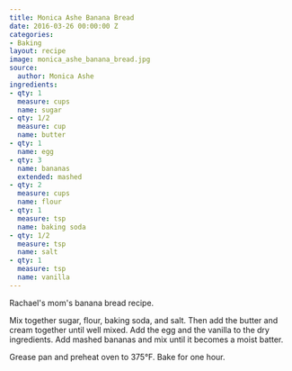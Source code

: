 ```yaml
---
title: Monica Ashe Banana Bread
date: 2016-03-26 00:00:00 Z
categories:
- Baking
layout: recipe
image: monica_ashe_banana_bread.jpg
source:
  author: Monica Ashe
ingredients:
- qty: 1
  measure: cups
  name: sugar
- qty: 1/2
  measure: cup
  name: butter
- qty: 1
  name: egg
- qty: 3
  name: bananas
  extended: mashed
- qty: 2
  measure: cups
  name: flour
- qty: 1
  measure: tsp
  name: baking soda
- qty: 1/2
  measure: tsp
  name: salt
- qty: 1
  measure: tsp
  name: vanilla
---
```


Rachael's mom's banana bread recipe.&nbsp;

Mix together sugar, flour, baking soda, and salt. Then add the butter and cream together until well mixed. Add the egg and the vanilla to the dry ingredients. Add mashed bananas and mix until it becomes a moist batter.

Grease pan and preheat oven to 375°F. Bake for one hour.
